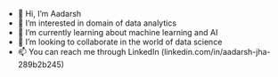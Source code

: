- 👋 Hi, I’m Aadarsh
- 👀 I’m interested in domain of data analytics
- 🌱 I’m currently learning about machine learning and AI
- 💞️ I’m looking to collaborate in the world of data science
- 📫 You can reach me through LinkedIn (linkedin.com/in/aadarsh-jha-289b2b245)


<!---
Aadarsh0211/Aadarsh0211 is a ✨ special ✨ repository because its `README.md` (this file) appears on your GitHub profile.
You can click the Preview link to take a look at your changes.
--->
